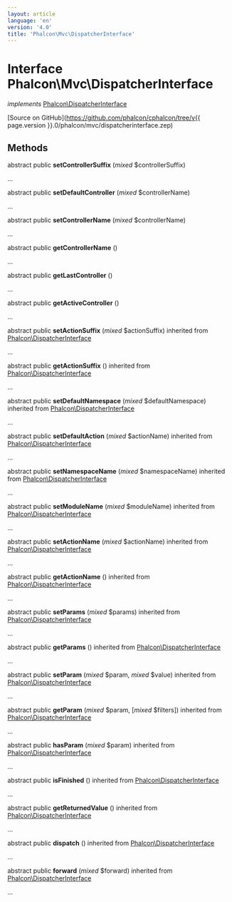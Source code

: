 ```yaml
---
layout: article
language: 'en'
version: '4.0'
title: 'Phalcon\Mvc\DispatcherInterface'
---
```

# Interface **Phalcon\Mvc\DispatcherInterface**

*implements* [Phalcon\DispatcherInterface](Phalcon_DispatcherInterface)

[Source on GitHub](https://github.com/phalcon/cphalcon/tree/v{{ page.version }}.0/phalcon/mvc/dispatcherinterface.zep)

## Methods
abstract public  **setControllerSuffix** (*mixed* $controllerSuffix)

...


abstract public  **setDefaultController** (*mixed* $controllerName)

...


abstract public  **setControllerName** (*mixed* $controllerName)

...


abstract public  **getControllerName** ()

...


abstract public  **getLastController** ()

...


abstract public  **getActiveController** ()

...


abstract public  **setActionSuffix** (*mixed* $actionSuffix) inherited from [Phalcon\DispatcherInterface](Phalcon_DispatcherInterface)

...


abstract public  **getActionSuffix** () inherited from [Phalcon\DispatcherInterface](Phalcon_DispatcherInterface)

...


abstract public  **setDefaultNamespace** (*mixed* $defaultNamespace) inherited from [Phalcon\DispatcherInterface](Phalcon_DispatcherInterface)

...


abstract public  **setDefaultAction** (*mixed* $actionName) inherited from [Phalcon\DispatcherInterface](Phalcon_DispatcherInterface)

...


abstract public  **setNamespaceName** (*mixed* $namespaceName) inherited from [Phalcon\DispatcherInterface](Phalcon_DispatcherInterface)

...


abstract public  **setModuleName** (*mixed* $moduleName) inherited from [Phalcon\DispatcherInterface](Phalcon_DispatcherInterface)

...


abstract public  **setActionName** (*mixed* $actionName) inherited from [Phalcon\DispatcherInterface](Phalcon_DispatcherInterface)

...


abstract public  **getActionName** () inherited from [Phalcon\DispatcherInterface](Phalcon_DispatcherInterface)

...


abstract public  **setParams** (*mixed* $params) inherited from [Phalcon\DispatcherInterface](Phalcon_DispatcherInterface)

...


abstract public  **getParams** () inherited from [Phalcon\DispatcherInterface](Phalcon_DispatcherInterface)

...


abstract public  **setParam** (*mixed* $param, *mixed* $value) inherited from [Phalcon\DispatcherInterface](Phalcon_DispatcherInterface)

...


abstract public  **getParam** (*mixed* $param, [*mixed* $filters]) inherited from [Phalcon\DispatcherInterface](Phalcon_DispatcherInterface)

...


abstract public  **hasParam** (*mixed* $param) inherited from [Phalcon\DispatcherInterface](Phalcon_DispatcherInterface)

...


abstract public  **isFinished** () inherited from [Phalcon\DispatcherInterface](Phalcon_DispatcherInterface)

...


abstract public  **getReturnedValue** () inherited from [Phalcon\DispatcherInterface](Phalcon_DispatcherInterface)

...


abstract public  **dispatch** () inherited from [Phalcon\DispatcherInterface](Phalcon_DispatcherInterface)

...


abstract public  **forward** (*mixed* $forward) inherited from [Phalcon\DispatcherInterface](Phalcon_DispatcherInterface)

...


